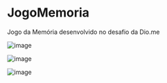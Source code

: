 # JogoMemoria
Jogo da Memória desenvolvido no desafio da Dio.me

![image](https://github.com/user-attachments/assets/46d257d0-1b4f-44e5-a607-b3250ddbb8ea)

![image](https://github.com/user-attachments/assets/57d46211-4a93-4ba8-ac07-f36fd130dbf1)

![image](https://github.com/user-attachments/assets/750db6d3-fb44-4435-8163-f86cc50d989d)
